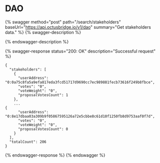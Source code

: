 # DAO

{% swagger method="post" path="/search/stakeholders" baseUrl="https://api.octusbridge.io/v1/dao" summary="Get stakeholders data." %}
{% swagger-description %}

{% endswagger-description %}

{% swagger-response status="200: OK" description="Successful request" %}
```
{
  "stakeholders": [
    {
      "userAddress": "0:0a75c8fa5a9efa817eda3fcd51717d9690cc7ec989881fecb73616f249b8fbce",
      "votes": "0",
      "voteWeight": "0",
      "proposalVotesCount": 1
    },
    ...
{
      "userAddress": "0:8e17dbaa03a309b9f05867595126a72e5cbbe8c61d10f1250fb8d9753aaf0f7d",
      "votes": "0",
      "voteWeight": "0",
      "proposalVotesCount": 0
    }
  ],
  "totalCount": 206
}
```
{% endswagger-response %}
{% endswagger %}